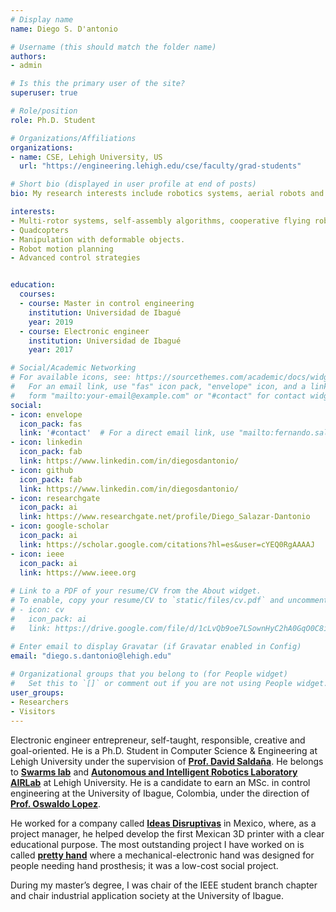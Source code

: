 ```yaml
---
# Display name
name: Diego S. D'antonio

# Username (this should match the folder name)
authors:
- admin

# Is this the primary user of the site?
superuser: true

# Role/position
role: Ph.D. Student

# Organizations/Affiliations
organizations:
- name: CSE, Lehigh University, US
  url: "https://engineering.lehigh.edu/cse/faculty/grad-students"

# Short bio (displayed in user profile at end of posts)
bio: My research interests include robotics systems, aerial robots and advanced control strategies.

interests:
- Multi-rotor systems, self-assembly algorithms, cooperative flying robots.
- Quadcopters
- Manipulation with deformable objects.
- Robot motion planning
- Advanced control strategies


education:
  courses:
  - course: Master in control engineering
    institution: Universidad de Ibagué
    year: 2019
  - course: Electronic engineer
    institution: Universidad de Ibagué
    year: 2017

# Social/Academic Networking
# For available icons, see: https://sourcethemes.com/academic/docs/widgets/#icons
#   For an email link, use "fas" icon pack, "envelope" icon, and a link in the
#   form "mailto:your-email@example.com" or "#contact" for contact widget.
social:
- icon: envelope
  icon_pack: fas
  link: '#contact'  # For a direct email link, use "mailto:fernando.salazar@unibague.edu.co".
- icon: linkedin
  icon_pack: fab
  link: https://www.linkedin.com/in/diegosdantonio/
- icon: github
  icon_pack: fab
  link: https://www.linkedin.com/in/diegosdantonio/  
- icon: researchgate
  icon_pack: ai
  link: https://www.researchgate.net/profile/Diego_Salazar-Dantonio
- icon: google-scholar
  icon_pack: ai
  link: https://scholar.google.com/citations?hl=es&user=cYEQ0RgAAAAJ
- icon: ieee
  icon_pack: ai
  link: https://www.ieee.org
  
# Link to a PDF of your resume/CV from the About widget.
# To enable, copy your resume/CV to `static/files/cv.pdf` and uncomment the lines below.  
# - icon: cv
#   icon_pack: ai
#   link: https://drive.google.com/file/d/1cLvQb9oe7LSownHyC2hA0GqO0C8ioIdD/view

# Enter email to display Gravatar (if Gravatar enabled in Config)
email: "diego.s.dantonio@lehigh.edu"
  
# Organizational groups that you belong to (for People widget)
#   Set this to `[]` or comment out if you are not using People widget.  
user_groups:
- Researchers
- Visitors
---
```


Electronic engineer entrepreneur, self-taught, responsible, creative and goal-oriented. He is a Ph.D. Student in Computer Science & Engineering at Lehigh University under the supervision of **[Prof. David Saldaña](http://davidsaldana.co/)**. He belongs to **[Swarms lab](http://swarmslab.com/)** and **[Autonomous and Intelligent Robotics Laboratory AIRLab](https://robotics.lehigh.edu/)** at Lehigh University. He is a candidate to earn an MSc. in control engineering at the University of Ibague, Colombia, under the direction of **[Prof. Oswaldo Lopez](https://scholar.google.com/citations?user=ICaDWRsAAAAJ&hl)**. 

He worked for a company called **[Ideas Disruptivas](https://ideasdisruptivas.com/)** in Mexico, where, as a project manager, he helped develop the first Mexican 3D printer with a clear educational purpose. The most outstanding project I have worked on is called **[pretty hand](https://diegosdantonio.netlify.app/project/prettyhand/)** where a mechanical-electronic hand was designed for people needing hand prosthesis; it was a low-cost social project.

During my master’s degree, I was chair of the IEEE student branch chapter and chair industrial application society at the University of Ibague.


